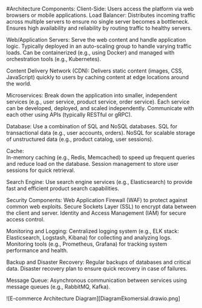 #Architecture Components:
Client-Side:
    Users access the platform via web browsers or mobile applications.
Load Balancer:
    Distributes incoming traffic across multiple servers to ensure no single server becomes a bottleneck.
    Ensures high availability and reliability by routing traffic to healthy servers.
    
Web/Application Servers:
    Serve the web content and handle application logic.
    Typically deployed in an auto-scaling group to handle varying traffic loads.
    Can be containerized (e.g., using Docker) and managed with orchestration tools (e.g., Kubernetes).
    
Content Delivery Network (CDN):
    Delivers static content (images, CSS, JavaScript) quickly to users by caching content at edge locations around the world.
    
Microservices:
    Break down the application into smaller, independent services (e.g., user service, product service, order service).
    Each service can be developed, deployed, and scaled independently.
    Communicate with each other using APIs (typically RESTful or gRPC).
    
Database:
    Use a combination of SQL and NoSQL databases.
    SQL for transactional data (e.g., user accounts, orders).
    NoSQL for scalable storage of unstructured data (e.g., product catalog, user sessions).
    
Cache:  
    In-memory caching (e.g., Redis, Memcached) to speed up frequent queries and reduce load on the database.
    Session management to store user sessions for quick retrieval.
    
Search Engine:
    Use search engine services (e.g., Elasticsearch) to provide fast and efficient product search   capabilities.
    
Security Components:
    Web Application Firewall (WAF) to protect against common web exploits.
    Secure Sockets Layer (SSL) to encrypt data between the client and server.
    Identity and Access Management (IAM) for secure access control.
    
Monitoring and Logging:
    Centralized logging system 
    (e.g., ELK stack: Elasticsearch, Logstash, Kibana) for collecting and analyzing logs.
    Monitoring tools (e.g., Prometheus, Grafana) for tracking system performance and health.
    
Backup and Disaster Recovery:
    Regular backups of databases and critical data.
    Disaster recovery plan to ensure quick recovery in case of failures.
    
Message Queue:
    Asynchronous communication between services using message queues (e.g., RabbitMQ, Kafka).

![E-commerce Architecture Diagram][DiagramEkomersial.drawio.png]


